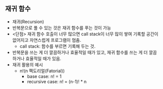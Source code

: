 ## 재귀 함수
- 재귀(Recursion)
- 반복문으로 풀 수 있는 것은 재귀 함수를 푸는 것이 가능
- <단점> 재귀 함수 호출이 너무 많으면 call stack이 너무 많이 쌓여 기록할 공간이 없어지고 자연스럽게 프로그램이 멈춤.
    - call stack: 함수를 부르면 기록해 두는 것.
- 반복문을 쓰는 게 더 깔끔하거나 효율적일 때가 있고,  재귀 함수를 쓰는 게 더 깔끔하거나 효율적일 때가 있음.
- 재귀 활용의 예시
    - n!(n 팩도리얼(Fatorial))
        - base case: n! = 1
        - recursive case: n! = (n-1)! * n
